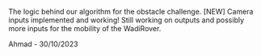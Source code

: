 The logic behind our algorithm for the obstacle challenge. [NEW] Camera inputs implemented and working! 
Still working on outputs and possibly more inputs for the mobility of the WadiRover.

Ahmad - 30/10/2023

